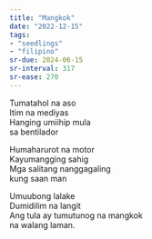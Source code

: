 ```yaml
---
title: "Mangkok"
date: "2022-12-15"
tags:
- "seedlings"
- "filipino"
sr-due: 2024-06-15
sr-interval: 317
sr-ease: 270
---
```


Tumatahol na aso  
Itim na mediyas  
Hanging umiihip mula  
sa bentilador  

Humaharurot na motor  
Kayumangging sahig  
Mga salitang nanggagaling  
kung saan man  

Umuubong lalake  
Dumidilim na langit  
Ang tula ay tumutunog na mangkok  
na walang laman.  